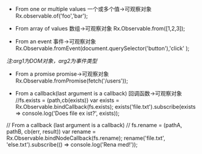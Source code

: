 

- From one or multiple values 一个或多个值->可观察对象
Rx.observable.of('foo','bar');

- From array of values 数组->可观察对象
Rx.Observable.from([1,2,3]);

- From an event 事件->可观察对象
Rx.Observable.fromEvent(document.querySelector('button'),'click'
);

*注:arg1为DOM对象，arg2为事件类型*

- From a promise promise->可观察对象
Rx.Observable.fromPromise(fetch('/users'));

- From a callback(last argument is a callback) 回调函数->可观察对象
//fs.exists = (path,cb(exists))
var exists = Rx.Observable.bindCallback(fs.exists);
exists('file.txt').subscribe(exists => console.log('Does file ex
ist?', exists));

// From a callback (last argument is a callback)
// fs.rename = (pathA, pathB, cb(err, result))
var rename = Rx.Observable.bindNodeCallback(fs.rename);
rename('file.txt', 'else.txt').subscribe(() => console.log('Rena
med!'));